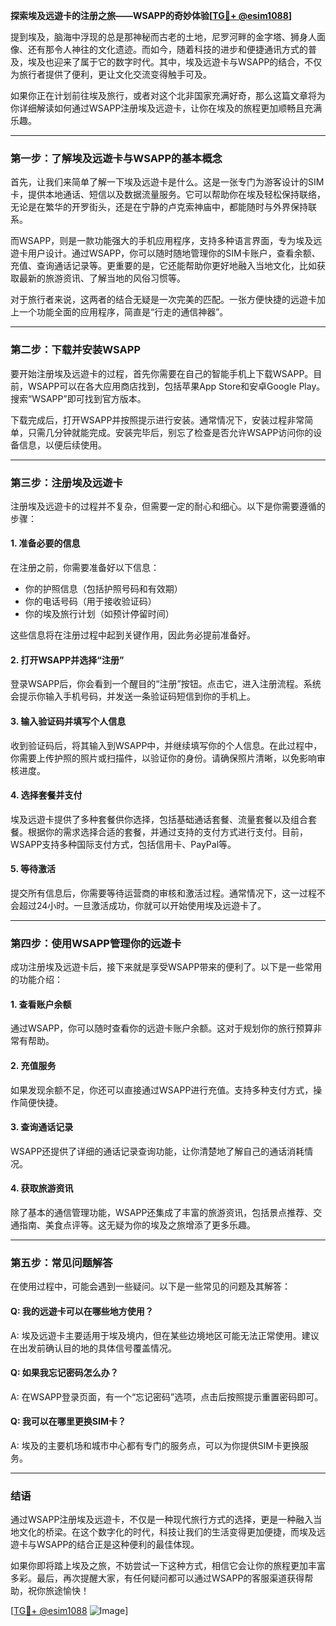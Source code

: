 **探索埃及远遊卡的注册之旅——WSAPP的奇妙体验[[TG💪+ @esim1088](https://t.me/s/esim1088)]**

提到埃及，脑海中浮现的总是那神秘而古老的土地，尼罗河畔的金字塔、狮身人面像、还有那令人神往的文化遗迹。而如今，随着科技的进步和便捷通讯方式的普及，埃及也迎来了属于它的数字时代。其中，埃及远遊卡与WSAPP的结合，不仅为旅行者提供了便利，更让文化交流变得触手可及。

如果你正在计划前往埃及旅行，或者对这个北非国家充满好奇，那么这篇文章将为你详细解读如何通过WSAPP注册埃及远遊卡，让你在埃及的旅程更加顺畅且充满乐趣。

---

### **第一步：了解埃及远遊卡与WSAPP的基本概念**

首先，让我们来简单了解一下埃及远遊卡是什么。这是一张专门为游客设计的SIM卡，提供本地通话、短信以及数据流量服务。它可以帮助你在埃及轻松保持联络，无论是在繁华的开罗街头，还是在宁静的卢克索神庙中，都能随时与外界保持联系。

而WSAPP，则是一款功能强大的手机应用程序，支持多种语言界面，专为埃及远遊卡用户设计。通过WSAPP，你可以随时随地管理你的SIM卡账户，查看余额、充值、查询通话记录等。更重要的是，它还能帮助你更好地融入当地文化，比如获取最新的旅游资讯、了解当地的风俗习惯等。

对于旅行者来说，这两者的结合无疑是一次完美的匹配。一张方便快捷的远遊卡加上一个功能全面的应用程序，简直是“行走的通信神器”。

---

### **第二步：下载并安装WSAPP**

要开始注册埃及远遊卡的过程，首先你需要在自己的智能手机上下载WSAPP。目前，WSAPP可以在各大应用商店找到，包括苹果App Store和安卓Google Play。搜索“WSAPP”即可找到官方版本。

下载完成后，打开WSAPP并按照提示进行安装。通常情况下，安装过程非常简单，只需几分钟就能完成。安装完毕后，别忘了检查是否允许WSAPP访问你的设备信息，以便后续使用。

---

### **第三步：注册埃及远遊卡**

注册埃及远遊卡的过程并不复杂，但需要一定的耐心和细心。以下是你需要遵循的步骤：

#### **1. 准备必要的信息**
在注册之前，你需要准备好以下信息：
- 你的护照信息（包括护照号码和有效期）
- 你的电话号码（用于接收验证码）
- 你的埃及旅行计划（如预计停留时间）

这些信息将在注册过程中起到关键作用，因此务必提前准备好。

#### **2. 打开WSAPP并选择“注册”**
登录WSAPP后，你会看到一个醒目的“注册”按钮。点击它，进入注册流程。系统会提示你输入手机号码，并发送一条验证码短信到你的手机上。

#### **3. 输入验证码并填写个人信息**
收到验证码后，将其输入到WSAPP中，并继续填写你的个人信息。在此过程中，你需要上传护照的照片或扫描件，以验证你的身份。请确保照片清晰，以免影响审核进度。

#### **4. 选择套餐并支付**
埃及远遊卡提供了多种套餐供你选择，包括基础通话套餐、流量套餐以及组合套餐。根据你的需求选择合适的套餐，并通过支持的支付方式进行支付。目前，WSAPP支持多种国际支付方式，包括信用卡、PayPal等。

#### **5. 等待激活**
提交所有信息后，你需要等待运营商的审核和激活过程。通常情况下，这一过程不会超过24小时。一旦激活成功，你就可以开始使用埃及远遊卡了。

---

### **第四步：使用WSAPP管理你的远遊卡**

成功注册埃及远遊卡后，接下来就是享受WSAPP带来的便利了。以下是一些常用的功能介绍：

#### **1. 查看账户余额**
通过WSAPP，你可以随时查看你的远遊卡账户余额。这对于规划你的旅行预算非常有帮助。

#### **2. 充值服务**
如果发现余额不足，你还可以直接通过WSAPP进行充值。支持多种支付方式，操作简便快捷。

#### **3. 查询通话记录**
WSAPP还提供了详细的通话记录查询功能，让你清楚地了解自己的通话消耗情况。

#### **4. 获取旅游资讯**
除了基本的通信管理功能，WSAPP还集成了丰富的旅游资讯，包括景点推荐、交通指南、美食点评等。这无疑为你的埃及之旅增添了更多乐趣。

---

### **第五步：常见问题解答**

在使用过程中，可能会遇到一些疑问。以下是一些常见的问题及其解答：

#### **Q: 我的远遊卡可以在哪些地方使用？**
A: 埃及远遊卡主要适用于埃及境内，但在某些边境地区可能无法正常使用。建议在出发前确认目的地的具体信号覆盖情况。

#### **Q: 如果我忘记密码怎么办？**
A: 在WSAPP登录页面，有一个“忘记密码”选项，点击后按照提示重置密码即可。

#### **Q: 我可以在哪里更换SIM卡？**
A: 埃及的主要机场和城市中心都有专门的服务点，可以为你提供SIM卡更换服务。

---

### **结语**

通过WSAPP注册埃及远遊卡，不仅是一种现代旅行方式的选择，更是一种融入当地文化的桥梁。在这个数字化的时代，科技让我们的生活变得更加便捷，而埃及远遊卡与WSAPP的结合正是这种便利的最佳体现。

如果你即将踏上埃及之旅，不妨尝试一下这种方式，相信它会让你的旅程更加丰富多彩。最后，再次提醒大家，有任何疑问都可以通过WSAPP的客服渠道获得帮助，祝你旅途愉快！

[[TG💪+ @esim1088](https://t.me/s/esim1088) ![Image](https://i.postimg.cc/4NQfJmqS/Snipaste-2025-05-13-00-14-12.png)]